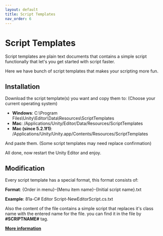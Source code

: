 ```yaml
---
layout: default
title: Script Templates
nav_order: 6
---
```


# Script Templates
Script templates are plain text documents that contains a simple script functionally that let's you get started with script faster.

Here we have bunch of script templates that makes your scripting more fun.

## Installation
Download the script template(s) you want and copy them to: (Choose your current operating system)

- **Windows**: C:\Program Files\Unity\Editor\Data\Resources\ScriptTemplates
- **Mac**: /Applications/Unity/Editor/Data/Resources/ScriptTemplates
- **Mac (since 5.2.1f1)**: /Applications/Unity/Unity.app/Contents/Resources/ScriptTemplates

And paste them. (Some script templates may need replace confirmation)

All done, now restart the Unity Editor and enjoy.

## Modification
Every script template has a special format, this format consists of:

**Format**: {Order in menu}-{Menu item name}-{Initial script name}.txt

**Example**: 81a-C# Editor Script-NewEditorScript.cs.txt

Also the content of the file contains a simple script that replaces it's class name with the entered name for the file.
you can find it in the file by **#SCRIPTNAME#** tag.

[**More information**](https://support.unity3d.com/hc/en-us/articles/210223733-How-to-customize-Unity-script-templates)

